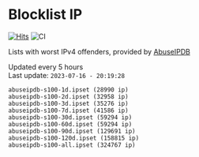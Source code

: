 # Blocklist IP

[![Hits](https://hits.seeyoufarm.com/api/count/incr/badge.svg?url=https%3A%2F%2Fgithub.com%2Fborestad%2Fblocklist-ip%2F&count_bg=%2379C83D&title_bg=%23555555&icon=&icon_color=%23E7E7E7&title=hits&edge_flat=false)](https://hits.seeyoufarm.com)  ![CI](https://img.shields.io/github/workflow/status/borestad/blocklist-ip/CI?style=flat-square)

Lists with worst IPv4 offenders, provided by [AbuseIPDB](https://www.abuseipdb.com/)

<!-- FOOTER-PLACEHOLDER -->
Updated every 5 hours<br>
Last update: `2023-07-16 - 20:19:28`
```
abuseipdb-s100-1d.ipset (28990 ip)
abuseipdb-s100-2d.ipset (32958 ip)
abuseipdb-s100-3d.ipset (35276 ip)
abuseipdb-s100-7d.ipset (41586 ip)
abuseipdb-s100-30d.ipset (59294 ip)
abuseipdb-s100-60d.ipset (59294 ip)
abuseipdb-s100-90d.ipset (129691 ip)
abuseipdb-s100-120d.ipset (158815 ip)
abuseipdb-s100-all.ipset (324767 ip)
```
